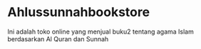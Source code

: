 # Ahlussunnahbookstore
 Ini adalah toko online yang menjual buku2 tentang agama Islam berdasarkan Al Quran dan Sunnah
